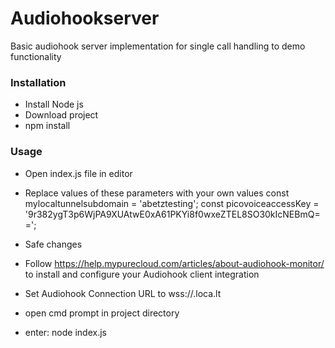 # Audiohookserver

Basic audiohook server implementation for single call handling to demo functionality

### Installation

- Install Node js
- Download project
- npm install


### Usage

- Open index.js file in editor
- Replace values of these parameters with your own values
    const mylocaltunnelsubdomain = 'abetztesting';
    const picovoiceaccessKey =  '9r382ygT3p6WjPA9XUAtwE0xA61PKYi8f0wxeZTEL8SO30kIcNEBmQ==';
- Safe changes

- Follow https://help.mypurecloud.com/articles/about-audiohook-monitor/ to install and configure your Audiohook client integration
- Set Audiohook Connection URL to wss://<value of mylocaltunnelsubdomain>.loca.lt
- open cmd prompt in project directory
- enter: node index.js


